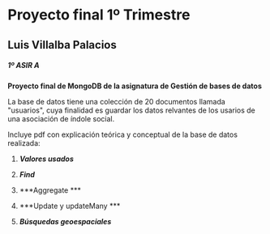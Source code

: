 # Proyecto final 1º Trimestre
## Luis Villalba Palacios
##### 1º ASIR A

**Proyecto final de MongoDB de la asignatura de Gestión de bases de datos**

La base de datos tiene una colección de 20 documentos llamada "usuarios", cuya  finalidad es guardar los datos relvantes de los usarios de una asociación de índole social.

Incluye pdf con explicación teórica y conceptual de la base de datos realizada:

 




1. ***Valores usados***

2. ***Find***

3. ***Aggregate ***

4. ***Update y updateMany ***

5. ***Búsquedas geoespaciales***


